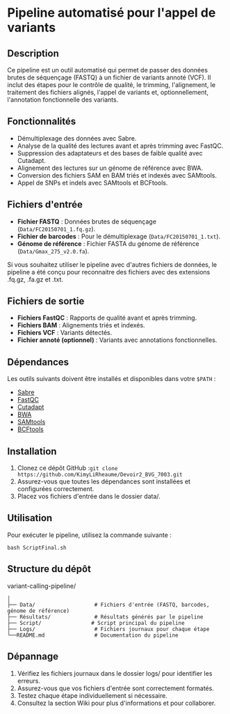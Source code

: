 # Pipeline automatisé pour l'appel de variants

## Description
Ce pipeline est un outil automatisé qui permet de passer des données brutes de séquençage (FASTQ) à un fichier de variants annoté (VCF). Il inclut des étapes pour le contrôle de qualité, le trimming, l'alignement, le traitement des fichiers alignés, l'appel de variants et, optionnellement, l'annotation fonctionnelle des variants.

## Fonctionnalités
- Démultiplexage des données avec Sabre.
- Analyse de la qualité des lectures avant et après trimming avec FastQC.
- Suppression des adaptateurs et des bases de faible qualité avec Cutadapt.
- Alignement des lectures sur un génome de référence avec BWA.
- Conversion des fichiers SAM en BAM triés et indexés avec SAMtools.
- Appel de SNPs et indels avec SAMtools et BCFtools.

## Fichiers d'entrée
- **Fichier FASTQ** : Données brutes de séquençage (`Data/FC20150701_1.fq.gz`).
- **Fichier de barcodes** : Pour le démultiplexage (`Data/FC20150701_1.txt`).
- **Génome de référence** : Fichier FASTA du génome de référence (`Data/Gmax_275_v2.0.fa`).

Si vous souhaitez utiliser le pipeline avec d'autres fichiers de données, le pipeline a été conçu pour reconnaitre des fichiers avec des extensions .fq.gz, .fa.gz et .txt. 

## Fichiers de sortie
- **Fichiers FastQC** : Rapports de qualité avant et après trimming.
- **Fichiers BAM** : Alignements triés et indexés.
- **Fichiers VCF** : Variants détectés.
- **Fichier annoté (optionnel)** : Variants avec annotations fonctionnelles.

## Dépendances
Les outils suivants doivent être installés et disponibles dans votre `$PATH` :
- [Sabre](https://github.com/najoshi/sabre)
- [FastQC](https://www.bioinformatics.babraham.ac.uk/projects/fastqc/)
- [Cutadapt](https://cutadapt.readthedocs.io/)
- [BWA](http://bio-bwa.sourceforge.net/)
- [SAMtools](http://www.htslib.org/)
- [BCFtools](http://www.htslib.org/)



## Installation
1. Clonez ce dépôt GitHub :```git clone https://github.com/KimyLiRheaume/Devoir2_BVG_7003.git```
2. Assurez-vous que toutes les dépendances sont installées et configurées correctement.
3. Placez vos fichiers d'entrée dans le dossier data/.

## Utilisation
Pour exécuter le pipeline, utilisez la commande suivante :
```
bash ScriptFinal.sh
```



## Structure du dépôt 

variant-calling-pipeline/
```
│
├── Data/                   # Fichiers d'entrée (FASTQ, barcodes, génome de référence)
├── Résultats/              # Résultats générés par le pipeline
├── Script/                # Script principal du pipeline
├── Logs/                   # Fichiers journaux pour chaque étape
└──README.md                # Documentation du pipeline

```

## Dépannage 
1. Vérifiez les fichiers journaux dans le dossier logs/ pour identifier les erreurs.
2. Assurez-vous que vos fichiers d'entrée sont correctement formatés.
3. Testez chaque étape individuellement si nécessaire.
4. Consultez la section Wiki pour plus d'informations et pour collaborer. 



